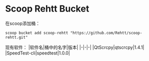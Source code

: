 # Scoop Rehtt Bucket
在scoop添加桶：
```
scoop bucket add scoop-rehtt "https://github.com/Rehtt/scoop-rehtt.git"
```
现有软件：
|软件名|桶中的名字|版本|
|-|-|-|
|QtScrcpy|qtscrcpy|1.4.1|
|SpeedTest-cli|speedtest|1.0.0|
